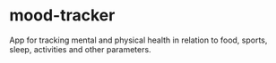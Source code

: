 # mood-tracker

App for tracking mental and physical health in relation to food, sports, sleep, activities and other parameters. 
